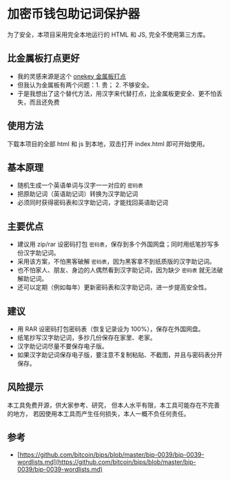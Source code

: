 ﻿# 加密币钱包助记词保护器

为了安全，本项目采用完全本地运行的 HTML 和 JS, 完全不使用第三方库。

## 比金属板打点更好

- 我的灵感来源是这个 [onekey 金属板打点](https://onekey.so/zh_CN/products/onekey-keytag/)
- 但我认为金属板有两个问题：1. 贵； 2. 不够安全。
- 于是我想出了这个替代方法，用汉字来代替打点，比金属板更安全、更不怕丢失，而且还免费

## 使用方法

下载本项目的全部 html 和 js 到本地，双击打开 index.html 即可开始使用。

## 基本原理

- 随机生成一个英语单词与汉字一一对应的 `密码表`
- 把原助记词（英语助记词）转换为汉字助记词
- 必须同时获得密码表和汉字助记词，才能找回英语助记词

## 主要优点

- 建议用 zip/rar 设密码打包 `密码表`，保存到多个外国网盘；同时用纸笔抄写多份汉字助记词。
- 采用该方案，不怕黑客破解 `密码表`，因为黑客拿不到纸质版的汉字助记词。
- 也不怕家人、朋友、身边的人偶然看到汉字助记词，因为缺少 `密码表` 就无法破解助记词。
- 还可以定期（例如每年）更新密码表和汉字助记词，进一步提高安全性。

## 建议

- 用 RAR 设密码打包密码表（恢复记录设为 100%），保存在外国网盘。
- 纸笔抄写汉字助记词，多抄几份保存在家里、老家。
- 汉字助记词尽量不要保存电子版。
- 如果汉字助记词保存电子版，要注意不复制粘贴、不截图，并且与密码表分开保存。

## 风险提示

本工具免费开源，供大家参考、研究，
但本人水平有限，本工具可能存在不完善的地方，
若因使用本工具而产生任何损失，本人一概不负任何责任。

## 参考

- [https://github.com/bitcoin/bips/blob/master/bip-0039/bip-0039-wordlists.md](https://github.com/bitcoin/bips/blob/master/bip-0039/bip-0039-wordlists.md)

